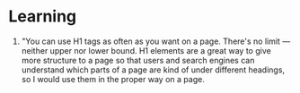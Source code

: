 # Learning
1. "You can use H1 tags as often as you want on a page. There's no limit — neither upper nor lower bound. H1 elements are a great way to give more structure to a page so that users and search engines can understand which parts of a page are kind of under different headings, so I would use them in the proper way on a page.